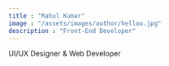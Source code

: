 ```yaml
---
title : "Rahul Kumar"
image : "/assets/images/author/helloo.jpg"
description : "Front-End Developer"
---
```


UI/UX Designer & Web Developer
